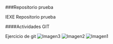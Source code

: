###Repositorio prueba

IEXE Repositorio prueba

####Actividades GIT

Ejercicio de git
![Imagen3](https://user-images.githubusercontent.com/96276368/147125708-f3bd76fd-9b05-4d58-b470-505b5d9b3529.png)
![Imagen2](https://user-images.githubusercontent.com/96276368/147125714-b2f6f5b6-451c-43ac-8f9c-aa7b68af91c1.png)
![Imagen1](https://user-images.githubusercontent.com/96276368/147125718-2fc10412-4476-401d-a084-2522db622532.png)



